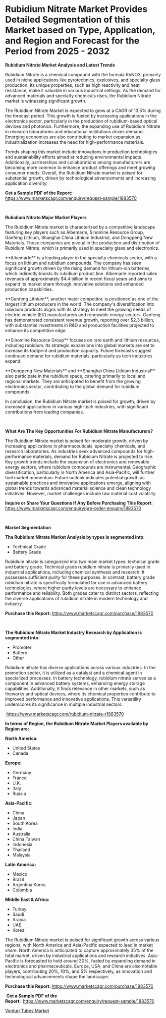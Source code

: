 <p><h1>Rubidium Nitrate Market Provides Detailed Segmentation of this Market based on Type, Application, and Region and Forecast for the Period from 2025 - 2032</h1></p><p><strong>Rubidium Nitrate Market Analysis and Latest Trends</strong></p>
<p><p>Rubidium Nitrate is a chemical compound with the formula RbNO3, primarily used in niche applications like pyrotechnics, explosives, and specialty glass production. Its unique properties, such as high reactivity and heat resistance, make it valuable in various industrial settings. As the demand for advanced materials and specialty chemicals rises, the Rubidium Nitrate market is witnessing significant growth.</p><p>The Rubidium Nitrate Market is expected to grow at a CAGR of 13.5% during the forecast period. This growth is fueled by increasing applications in the electronics sector, particularly in the production of rubidium-based optical devices and photonics. Furthermore, the expanding use of Rubidium Nitrate in research laboratories and educational institutions drives demand. Emerging economies are also contributing to market expansion as industrialization increases the need for high-performance materials.</p><p>Trends shaping this market include innovations in production technologies and sustainability efforts aimed at reducing environmental impacts. Additionally, partnerships and collaborations among manufacturers are becoming more common to enhance product offerings and meet growing consumer needs. Overall, the Rubidium Nitrate market is poised for substantial growth, driven by technological advancements and increasing application diversity.</p></p>
<p><strong>Get a Sample PDF of the Report:&nbsp;</strong> <a href="https://www.marketscagr.com/enquiry/request-sample/1883570?utm_campaign=3368&utm_medium=2&utm_source=Github&utm_content=ia&utm_term=02042025&utm_id=rubidium-nitrate">https://www.marketscagr.com/enquiry/request-sample/1883570</a></p>
<p>&nbsp;</p>
<p><strong>Rubidium Nitrate Major Market Players</strong></p>
<p><p>The Rubidium Nitrate market is characterized by a competitive landscape featuring key players such as Albemarle, Sinomine Resource Group, Ganfeng Lithium, Shanghai China Lithium Industrial, and Dongpeng New Materials. These companies are pivotal in the production and distribution of Rubidium Nitrate, which is primarily used in specialty glass and electronics.</p><p>**Albemarle** is a leading player in the specialty chemicals sector, with a focus on lithium and rubidium compounds. The company has seen significant growth driven by the rising demand for lithium-ion batteries, which indirectly boosts its rubidium product line. Albemarle reported sales revenues of approximately $4.4 billion in recent fiscal years and aims to expand its market share through innovative solutions and enhanced production capabilities.</p><p>**Ganfeng Lithium**, another major competitor, is positioned as one of the largest lithium producers in the world. The company's diversification into rubidium products aligns with its strategy to meet the growing needs of electric vehicle (EV) manufacturers and renewable energy sectors. Ganfeng has demonstrated consistent revenue growth, reporting over $2.3 billion, with substantial investments in R&D and production facilities projected to enhance its competitive edge.</p><p>**Sinomine Resource Group** focuses on rare earth and lithium resources, including rubidium. Its strategic expansions into global markets are set to increase its footprint and production capacity. Future forecasts suggest continued demand for rubidium materials, particularly as tech industries expand.</p><p>**Dongpeng New Materials** and **Shanghai China Lithium Industrial** also participate in the rubidium space, catering primarily to local and regional markets. They are anticipated to benefit from the growing electronics sector, contributing to the global demand for rubidium compounds.</p><p>In conclusion, the Rubidium Nitrate market is poised for growth, driven by increased applications in various high-tech industries, with significant contributions from leading companies.</p></p>
<p>&nbsp;</p>
<p><strong>What Are The Key Opportunities For Rubidium Nitrate Manufacturers?</strong></p>
<p><p>The Rubidium Nitrate market is poised for moderate growth, driven by increasing applications in pharmaceuticals, specialty chemicals, and research laboratories. As industries seek advanced compounds for high-performance materials, demand for Rubidium Nitrate is projected to rise. Key growth trends include the expansion of electronics and renewable energy sectors, where rubidium compounds are instrumental. Geographic diversification, particularly in North America and Asia-Pacific, will further fuel market momentum. Future outlook indicates potential growth as sustainable practices and innovative applications emerge, aligning with global trends towards advanced material science and clean technology initiatives. However, market challenges include raw material cost volatility.</p></p>
<p><strong>Inquire or Share Your Questions If Any Before Purchasing This Report:</strong> <a href="https://www.marketscagr.com/enquiry/pre-order-enquiry/1883570?utm_campaign=3368&utm_medium=2&utm_source=Github&utm_content=ia&utm_term=02042025&utm_id=rubidium-nitrate">https://www.marketscagr.com/enquiry/pre-order-enquiry/1883570</a></p>
<p>&nbsp;</p>
<p><strong>Market Segmentation</strong></p>
<p><strong>The Rubidium Nitrate Market Analysis by types is segmented into:</strong></p>
<p><ul><li>Technical Grade</li><li>Battery Grade</li></ul></p>
<p><p>Rubidium nitrate is categorized into two main market types: technical grade and battery grade. Technical grade rubidium nitrate is primarily used in industrial applications, including chemical synthesis and research. It possesses sufficient purity for these purposes. In contrast, battery grade rubidium nitrate is specifically formulated for use in advanced battery technologies, where higher purity levels are necessary to enhance performance and reliability. Both grades cater to distinct sectors, reflecting the diverse applications of rubidium nitrate in modern technology and industry.</p></p>
<p><strong>Purchase this Report:&nbsp;</strong><a href="https://www.marketscagr.com/purchase/1883570?utm_campaign=3368&utm_medium=2&utm_source=Github&utm_content=ia&utm_term=02042025&utm_id=rubidium-nitrate">https://www.marketscagr.com/purchase/1883570</a></p>
<p>&nbsp;</p>
<p><strong>The Rubidium Nitrate Market Industry Research by Application is segmented into:</strong></p>
<p><ul><li>Promoter</li><li>Battery</li><li>Other</li></ul></p>
<p><p>Rubidium nitrate has diverse applications across various industries. In the promotion sector, it is utilized as a catalyst and a chemical agent in specialized processes. In battery technology, rubidium nitrate serves as a component in advanced battery systems, enhancing energy storage capabilities. Additionally, it finds relevance in other markets, such as fireworks and optical devices, where its chemical properties contribute to improved performance and innovative applications. This versatility underscores its significance in multiple industrial sectors.</p></p>
<p><a href="https://www.marketscagr.com/rubidium-nitrate-r1883570?utm_campaign=3368&utm_medium=2&utm_source=Github&utm_content=ia&utm_term=02042025&utm_id=rubidium-nitrate">&nbsp;https://www.marketscagr.com/rubidium-nitrate-r1883570</a></p>
<p><strong>In terms of Region, the Rubidium Nitrate Market Players available by Region are:</strong></p>
<p>
    <p> <strong> North America: </strong>
        <ul>
            <li>United States</li>
            <li>Canada</li>
        </ul>
        </p> 
    <p> <strong> Europe: </strong>
        <ul>
            <li>Germany</li>
            <li>France</li>
            <li>U.K.</li>
            <li>Italy</li>
            <li>Russia</li>
        </ul>
        </p> 
    <p> <strong> Asia-Pacific: </strong>
        <ul>
            <li>China</li>
            <li>Japan</li>
            <li>South Korea</li>
            <li>India</li>
            <li>Australia</li>
            <li>China Taiwan</li>
            <li>Indonesia</li>
            <li>Thailand</li>
            <li>Malaysia</li>
        </ul>
        </p> 
    <p> <strong> Latin America: </strong>
        <ul>
            <li>Mexico</li>
            <li>Brazil</li>
            <li>Argentina Korea</li>
            <li>Colombia</li>
        </ul>
        </p> 
    <p> <strong> Middle East & Africa: </strong>
        <ul>
            <li>Turkey</li>
            <li>Saudi</li>
            <li>Arabia</li>
            <li>UAE</li>
            <li>Korea</li>
        </ul>
    </p>
    </p>
<p><p>The Rubidium Nitrate market is poised for significant growth across various regions, with North America and Asia-Pacific expected to lead in market share. North America is anticipated to capture approximately 35% of the total market, driven by industrial applications and research initiatives. Asia-Pacific is forecasted to hold around 30%, fueled by expanding demand in electronics and pharmaceuticals. Europe, USA, and China are also notable players, contributing 20%, 10%, and 5% respectively, as innovation and technological advancements shape the landscape.</p></p>
<p><strong>Purchase this Report: </strong><a href="https://www.marketscagr.com/purchase/1883570?utm_campaign=3368&utm_medium=2&utm_source=Github&utm_content=ia&utm_term=02042025&utm_id=rubidium-nitrate">https://www.marketscagr.com/purchase/1883570</a></p>
<p>&nbsp;<strong>Get a Sample PDF of the Report:&nbsp;&nbsp;</strong><a href="https://www.marketscagr.com/enquiry/request-sample/1883570?utm_campaign=3368&utm_medium=2&utm_source=Github&utm_content=ia&utm_term=02042025&utm_id=rubidium-nitrate">https://www.marketscagr.com/enquiry/request-sample/1883570</a></p>
<p><strong></strong></p>
<p><p><a href="https://github.com/debowflaggqw/Market-Research-Report-List-1/blob/main/venturi-tubes-market.md?utm_campaign=3368&utm_medium=2&utm_source=Github&utm_content=ia&utm_term=02042025&utm_id=rubidium-nitrate">Venturi Tubes Market</a></p></p>